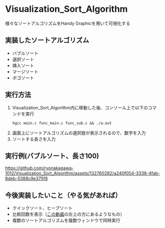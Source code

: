 # Visualization_Sort_Algorithm
様々なソートアルゴリズムをHandy Graphicを用いて可視化する

## 実装したソートアルゴリズム
- バブルソート
- 選択ソート
- 挿入ソート
- マージソート
- ボゴソート

## 実行方法
1. Visualization_Sort_Algorithm内に移動した後、コンソール上で以下のコマンドを実行
    ```
    hgcc main.c func_main.c func_sub.c && ./a.out
    ```
2. 画面上にソートアルゴリズムの選択肢が表示されるので、数字を入力
3. ソートする長さを入力

## 実行例(バブルソート、長さ100)

https://github.com/ryonakagawa-1012/Visualization_Sort_Algorithm/assets/132760282/a240f054-3338-4fab-8deb-5388c9e375f8

## 今後実装したいこと（やる気があれば）
 - クイックソート、ヒープソート
 - 比較回数を表示（[この動画](https://youtu.be/kPRA0W1kECg?si=QX30_fNQGmWx0lwI)の左上の方にあるようなもの）
 - 複数のソートアルゴリズムを複数ウィンドウで同時実行
